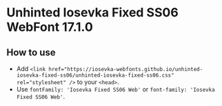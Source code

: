 # Unhinted Iosevka Fixed SS06 WebFont 17.1.0

## How to use

- Add `<link href="https://iosevka-webfonts.github.io/unhinted-iosevka-fixed-ss06/unhinted-iosevka-fixed-ss06.css" rel="stylesheet" />` to your `<head>`.
- Use `fontFamily: 'Iosevka Fixed SS06 Web'` or `font-family: 'Iosevka Fixed SS06 Web'`.
